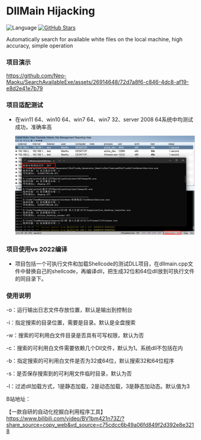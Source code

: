 # DllMain Hijacking
![Language](https://img.shields.io/badge/language-c++-blue.svg) [![GitHub Stars](https://img.shields.io/github/stars/Neo-Maoku/SearchAvailableExe.svg)](https://github.com/Neo-Maoku/SearchAvailableExe/stargazers)

Automatically search for available white files on the local machine, high accuracy, simple operation

### 项目演示
https://github.com/Neo-Maoku/SearchAvailableExe/assets/26914648/72d7a8f6-c846-4dc8-af19-e8d2e41e7b79

### 项目适配测试

- 在win11 64、win10 64、win7 64、win7 32、server 2008 64系统中均测试成功，准确率高

  ![screenshots](./res/cs.png)


### 项目使用vs 2022编译

- 项目包括一个可执行文件和加载Shellcode的测试DLL项目，在dllmain.cpp文件中替换自己的shellcode，再编译dll，把生成32位和64位dll放到可执行文件的同目录下。

### 使用说明

-o：运行输出日志文件存放位置，默认是输出到控制台

-i：指定搜索的目录位置，需要是目录。默认是全盘搜索

-w：搜索的可利用白文件目录是否具有可写权限，默认为否

-c：搜索的可利用白文件需要依赖几个Dll文件，默认为1。系统dll不包括在内

-b：指定搜索的可利用白文件是否为32或64位，默认搜索32和64位程序

-s：是否保存搜索到的可利用文件临时目录，默认为否

-l：过滤dll加载方式，1是静态加载，2是动态加载，3是静态加动态。默认值为3

B站地址：

【一款自研的自动化挖掘白利用程序工具】 https://www.bilibili.com/video/BV1bm421n73Z/?share_source=copy_web&vd_source=c75cdcc6b49a06fd849f2d392e8e3218
